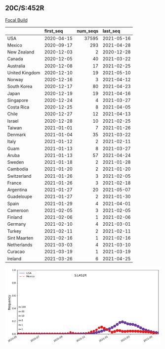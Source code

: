 

## 20C/S:452R
[Focal Build](https://nextstrain.org/groups/neherlab/ncov/S.L452R?c=gt-S_13,152,452)

|                | first_seq   |   num_seqs | last_seq   |
|:---------------|:------------|-----------:|:-----------|
| USA            | 2020-04-15  |      37595 | 2021-05-16 |
| Mexico         | 2020-09-17  |        293 | 2021-04-28 |
| New Zealand    | 2020-12-03  |          2 | 2020-12-28 |
| Canada         | 2020-12-05  |         40 | 2021-03-22 |
| Australia      | 2020-12-08  |         17 | 2021-02-25 |
| United Kingdom | 2020-12-10  |         19 | 2021-05-10 |
| Norway         | 2020-12-16  |          3 | 2021-04-12 |
| South Korea    | 2020-12-17  |         80 | 2021-04-23 |
| Japan          | 2020-12-19  |         19 | 2021-04-16 |
| Singapore      | 2020-12-24  |          4 | 2021-03-27 |
| Costa Rica     | 2020-12-25  |          8 | 2021-04-05 |
| Chile          | 2020-12-27  |         12 | 2021-04-13 |
| Israel         | 2020-12-28  |         10 | 2021-02-25 |
| Taiwan         | 2021-01-01  |          7 | 2021-01-26 |
| Denmark        | 2021-01-04  |         35 | 2021-03-22 |
| Italy          | 2021-01-12  |          2 | 2021-02-11 |
| Guam           | 2021-01-13  |          8 | 2021-03-27 |
| Aruba          | 2021-01-13  |         57 | 2021-04-24 |
| Sweden         | 2021-01-18  |          2 | 2021-01-28 |
| Cambodia       | 2021-01-20  |          2 | 2021-01-20 |
| Switzerland    | 2021-01-26  |          3 | 2021-02-05 |
| France         | 2021-01-26  |          3 | 2021-02-18 |
| Argentina      | 2021-01-27  |         20 | 2021-05-07 |
| Guadeloupe     | 2021-01-27  |          2 | 2021-01-30 |
| Spain          | 2021-01-29  |          4 | 2021-04-01 |
| Cameroon       | 2021-02-05  |          3 | 2021-02-05 |
| Finland        | 2021-02-06  |          1 | 2021-02-06 |
| Germany        | 2021-02-10  |          4 | 2021-03-01 |
| Turkey         | 2021-02-11  |          2 | 2021-02-11 |
| Sint Maarten   | 2021-02-16  |          1 | 2021-02-16 |
| Netherlands    | 2021-03-03  |          4 | 2021-03-10 |
| Curacao        | 2021-03-19  |          1 | 2021-03-19 |
| Ireland        | 2021-03-26  |          6 | 2021-04-25 |

![Overall trends S.L452R](/overall_trends_figures/overall_trends_S.L452R.png)